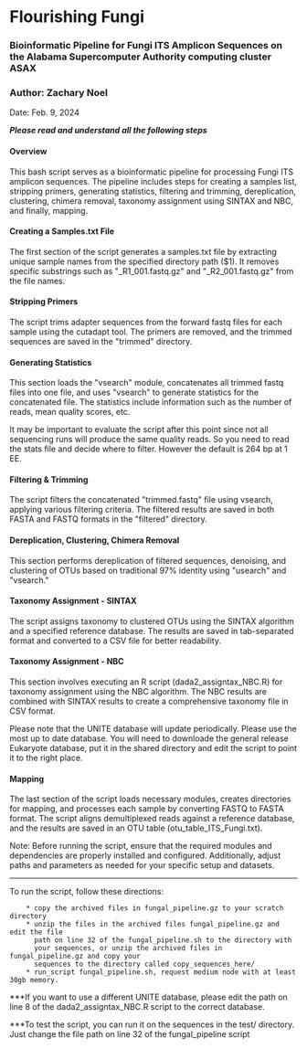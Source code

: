 # Flourishing Fungi

### Bioinformatic Pipeline for Fungi ITS Amplicon Sequences on the Alabama Supercomputer Authority computing cluster ASAX
### Author: Zachary Noel
Date: Feb. 9, 2024

*******Please read and understand all the following steps*******


#### Overview
This bash script serves as a bioinformatic pipeline for processing Fungi ITS amplicon 
sequences. The pipeline includes steps for creating a samples list, stripping primers, 
generating statistics, filtering and trimming, dereplication, clustering, chimera removal, 
taxonomy assignment using SINTAX and NBC, and finally, mapping.

#### Creating a Samples.txt File
The first section of the script generates a samples.txt file by extracting unique sample 
names from the specified directory path ($1). It removes specific substrings such as 
"_R1_001.fastq.gz" and "_R2_001.fastq.gz" from the file names.

#### Stripping Primers
The script trims adapter sequences from the forward fastq files for each sample using the 
cutadapt tool. The primers are removed, and the trimmed sequences are saved in the 
"trimmed" directory.

#### Generating Statistics
This section loads the "vsearch" module, concatenates all trimmed fastq files into one 
file, and uses "vsearch" to generate statistics for the concatenated file. The statistics 
include information such as the number of reads, mean quality scores, etc.

It may be important to evaluate the script after this point since not all sequencing 
runs will produce the same quality reads. So you need to read the stats file and decide 
where to filter. However the default is 264 bp at 1 EE. 

#### Filtering & Trimming
The script filters the concatenated "trimmed.fastq" file using vsearch, applying various 
filtering criteria. The filtered results are saved in both FASTA and FASTQ formats in the 
"filtered" directory.

#### Dereplication, Clustering, Chimera Removal
This section performs dereplication of filtered sequences, denoising, and clustering of 
OTUs based on traditional 97% identity using "usearch" and "vsearch."

#### Taxonomy Assignment - SINTAX
The script assigns taxonomy to clustered OTUs using the SINTAX algorithm and a specified 
reference database. The results are saved in tab-separated format and converted to a CSV 
file for better readability.

#### Taxonomy Assignment - NBC
This section involves executing an R script (dada2_assigntax_NBC.R) for taxonomy 
assignment using the NBC algorithm. The NBC results are combined with SINTAX results to 
create a comprehensive taxonomy file in CSV format.

Please note that the UNITE database will update periodically. Please use the most up to
date database. You will need to downloade the general release Eukaryote database, put it
in the shared directory and edit the script to point it to the right place. 

#### Mapping
The last section of the script loads necessary modules, creates directories for mapping, 
and processes each sample by converting FASTQ to FASTA format. The script aligns 
demultiplexed reads against a reference database, and the results are saved in an OTU 
table (otu_table_ITS_Fungi.txt).

Note: Before running the script, ensure that the required modules and dependencies are 
properly installed and configured. Additionally, adjust paths and parameters as needed 
for your specific setup and datasets.

******************************************************************************************

To run the script, follow these directions: 

		* copy the archived files in fungal_pipeline.gz to your scratch directory
		* unzip the files in the archived files fungal_pipeline.gz and edit the file 
		  path on line 32 of the fungal_pipeline.sh to the directory with 
		  your sequences, or unzip the archived files in fungal_pipeline.gz and copy your 
		  sequences to the directory called copy_sequences_here/
		* run_script fungal_pipeline.sh, request medium node with at least 30gb memory.

***If you want to use a different UNITE database, please edit the path on line 8 of the 
dada2_assigntax_NBC.R script to the correct database. 

***To test the script, you can run it on the sequences in the test/ directory. Just 
change the file path on line 32 of the fungal_pipeline script

